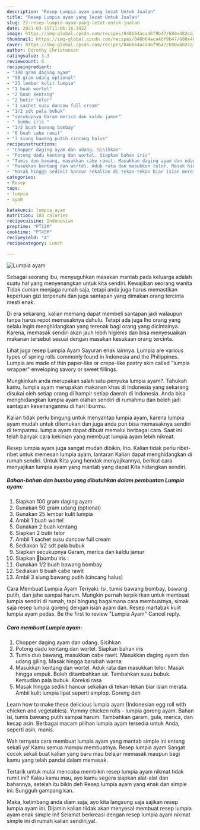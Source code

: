 ```yaml
---
description: "Resep Lumpia ayam yang lezat Untuk Jualan"
title: "Resep Lumpia ayam yang lezat Untuk Jualan"
slug: 22-resep-lumpia-ayam-yang-lezat-untuk-jualan
date: 2021-03-15T11:06:16.342Z
image: https://img-global.cpcdn.com/recipes/040b64aca46f9b47/680x482cq70/lumpia-ayam-foto-resep-utama.jpg
thumbnail: https://img-global.cpcdn.com/recipes/040b64aca46f9b47/680x482cq70/lumpia-ayam-foto-resep-utama.jpg
cover: https://img-global.cpcdn.com/recipes/040b64aca46f9b47/680x482cq70/lumpia-ayam-foto-resep-utama.jpg
author: Dorothy Christensen
ratingvalue: 3.3
reviewcount: 6
recipeingredient:
- "100 gram daging ayam"
- "50 gram udang optional"
- "25 lembar kulit lumpia"
- "1 buah wortel"
- "2 buah kentang"
- "2 butir telor"
- "1 sachet susu dancow full cream"
- "1/2 sdt pala bubuk"
- "secukupnya Garam merica dan kaldu jamur"
- " bumbu iris "
- "1/2 buah bawang bombay"
- "6 buah cabe rawit"
- "3 siung bawang putih cincang halus"
recipeinstructions:
- "Chopper daging ayam dan udang. Sisihkan"
- "Potong dadu kentang dan wortel. Siapkan bahan iris"
- "Tumis duo bawang, masukkan cabe rawit. Masukkan daging ayam dan udang giling. Masak hingga barubah warna"
- "Masukkan kentang dan wortel. Aduk rata dan masukkan telor. Masak hingga empuk. Boleh ditambahkan air. Tambahkan susu bubuk. Kemudian pala bubuk. Koreksi rasa"
- "Masak hingga sedikit hancur sekalian di tekan-tekan biar isian merata. Ambil kulit lumpia lipat seperti amplop. Goreng deh"
categories:
- Resep
tags:
- lumpia
- ayam

katakunci: lumpia ayam 
nutrition: 183 calories
recipecuisine: Indonesian
preptime: "PT12M"
cooktime: "PT45M"
recipeyield: "4"
recipecategory: Lunch

---
```



![Lumpia ayam](https://img-global.cpcdn.com/recipes/040b64aca46f9b47/680x482cq70/lumpia-ayam-foto-resep-utama.jpg)

Sebagai seorang ibu, menyuguhkan masakan mantab pada keluarga adalah suatu hal yang menyenangkan untuk kita sendiri. Kewajiban seorang  wanita Tidak cuman menjaga rumah saja, tetapi anda juga harus memastikan keperluan gizi terpenuhi dan juga santapan yang dimakan orang tercinta mesti enak.

Di era  sekarang, kalian memang dapat membeli santapan jadi walaupun tanpa harus repot memasaknya dahulu. Tetapi ada juga lho orang yang selalu ingin menghidangkan yang terenak bagi orang yang dicintainya. Karena, memasak sendiri akan jauh lebih higienis dan bisa menyesuaikan makanan tersebut sesuai dengan masakan kesukaan orang tercinta. 

Lihat juga resep Lumpia Ayam Sayuran enak lainnya. Lumpia are various types of spring rolls commonly found in Indonesia and the Philippines. Lumpia are made of thin paper-like or crepe-like pastry skin called &#34;lumpia wrapper&#34; enveloping savory or sweet fillings.

Mungkinkah anda merupakan salah satu penyuka lumpia ayam?. Tahukah kamu, lumpia ayam merupakan makanan khas di Indonesia yang sekarang disukai oleh setiap orang di hampir setiap daerah di Indonesia. Anda bisa menghidangkan lumpia ayam olahan sendiri di rumahmu dan boleh jadi santapan kesenanganmu di hari liburmu.

Kalian tidak perlu bingung untuk menyantap lumpia ayam, karena lumpia ayam mudah untuk ditemukan dan juga anda pun bisa memasaknya sendiri di tempatmu. lumpia ayam dapat dibuat memalui berbagai cara. Saat ini telah banyak cara kekinian yang membuat lumpia ayam lebih nikmat.

Resep lumpia ayam juga sangat mudah dibikin, lho. Kalian tidak perlu ribet-ribet untuk memesan lumpia ayam, lantaran Kalian dapat menghidangkan di rumah sendiri. Untuk Kita yang hendak menyajikannya, berikut cara menyajikan lumpia ayam yang mantab yang dapat Kita hidangkan sendiri.

<!--inarticleads1-->

##### Bahan-bahan dan bumbu yang dibutuhkan dalam pembuatan Lumpia ayam:

1. Siapkan 100 gram daging ayam
1. Gunakan 50 gram udang (optional)
1. Gunakan 25 lembar kulit lumpia
1. Ambil 1 buah wortel
1. Gunakan 2 buah kentang
1. Siapkan 2 butir telor
1. Ambil 1 sachet susu dancow full cream
1. Sediakan 1/2 sdt pala bubuk
1. Siapkan secukupnya Garam, merica dan kaldu jamur
1. Siapkan  🌻bumbu iris :
1. Gunakan 1/2 buah bawang bombay
1. Sediakan 6 buah cabe rawit
1. Ambil 3 siung bawang putih (cincang halus)


Cara Membuat Lumpia Ayam Teriyaki: Isi, tumis bawang bombay, bawang putih, dan jahe sampai harum. Mungkin pernah terpikirkan untuk membuat lumpia sendiri di rumah, tapi bingung bagaimana cara membuatnya, simak saja resep lumpia goreng dengan isian ayam dan. Resep martabak kulit lumpia ayam pedas. Be the first to review &#34;Lumpia Ayam&#34; Cancel reply. 

<!--inarticleads2-->

##### Cara membuat Lumpia ayam:

1. Chopper daging ayam dan udang. Sisihkan
1. Potong dadu kentang dan wortel. Siapkan bahan iris
1. Tumis duo bawang, masukkan cabe rawit. Masukkan daging ayam dan udang giling. Masak hingga barubah warna
1. Masukkan kentang dan wortel. Aduk rata dan masukkan telor. Masak hingga empuk. Boleh ditambahkan air. Tambahkan susu bubuk. Kemudian pala bubuk. Koreksi rasa
1. Masak hingga sedikit hancur sekalian di tekan-tekan biar isian merata. Ambil kulit lumpia lipat seperti amplop. Goreng deh


Learn how to make these delicious lumpia ayam (Indonesian egg roll with chicken and vegetables). Yummy chicken rolls - lumpia goreng ayam. Bahan isi, tumis bawang putih sampai harum. Tambahkan garam, gula, merica, dan kecap asin. Berbagai macam pilihan lumpia ayam tersedia untuk Anda, seperti asin, manis. 

Wah ternyata cara membuat lumpia ayam yang mantab simple ini enteng sekali ya! Kamu semua mampu membuatnya. Resep lumpia ayam Sangat cocok sekali buat kalian yang baru mau belajar memasak maupun bagi kamu yang telah pandai dalam memasak.

Tertarik untuk mulai mencoba membikin resep lumpia ayam nikmat tidak rumit ini? Kalau kamu mau, ayo kamu segera siapkan alat-alat dan bahannya, setelah itu bikin deh Resep lumpia ayam yang enak dan simple ini. Sungguh gampang kan. 

Maka, ketimbang anda diam saja, ayo kita langsung saja sajikan resep lumpia ayam ini. Dijamin kalian tiidak akan menyesal membuat resep lumpia ayam enak simple ini! Selamat berkreasi dengan resep lumpia ayam nikmat simple ini di rumah kalian sendiri,ya!.

